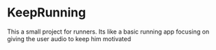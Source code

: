 # KeepRunning
This a small project for runners. Its like a basic running app focusing on giving the user audio to keep him motivated

